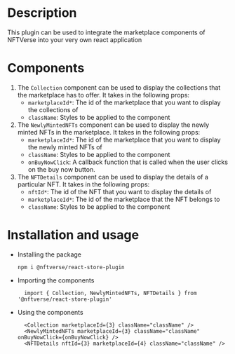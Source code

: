# Description

This plugin can be used to integrate the marketplace components of NFTVerse into your very own react application

# Components

1. The `Collection` component can be used to display the collections that the marketplace has to offer. It takes in the
   following props:
    - `marketplaceId*`: The id of the marketplace that you want to display the collections of
    - `className`: Styles to be applied to the component
2. The `NewlyMintedNFTs` component can be used to display the newly minted NFTs in the marketplace. It takes in the
   following props:
    - `marketplaceId*`: The id of the marketplace that you want to display the newly minted NFTs of
    - `className`: Styles to be applied to the component
    - `onBuyNowClick`: A callback function that is called when the user clicks on the buy now button.
3. The `NFTDetails` component can be used to display the details of a particular NFT. It takes in the following props:
    - `nftId*`: The id of the NFT that you want to display the details of
    - `marketplaceId*`: The id of the marketplace that the NFT belongs to
    - `className`: Styles to be applied to the component

# Installation and usage

- Installing the package
  ```
  npm i @nftverse/react-store-plugin
  ```
- Importing the components
  ```
    import { Collection, NewlyMintedNFTs, NFTDetails } from '@nftverse/react-store-plugin'
  ```
- Using the components
  ```
    <Collection marketplaceId={3} className="className" />
    <NewlyMintedNFTs marketplaceId={3} className="className" onBuyNowClick={onBuyNowClick} />
    <NFTDetails nftId={3} marketplaceId={4} className="className" />
  ```